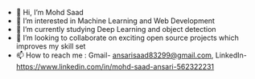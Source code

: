 - 👋 Hi, I’m Mohd Saad
- 👀 I’m interested in Machine Learning and Web Development
- 🌱 I’m currently studying Deep Learning and object detection 
- 💞️ I’m looking to collaborate on exciting open source projects which improves my skill set
- 📫 How to reach me : Gmail- ansarisaad83299@gmail.com, LinkedIn- https://www.linkedin.com/in/mohd-saad-ansari-562322231


